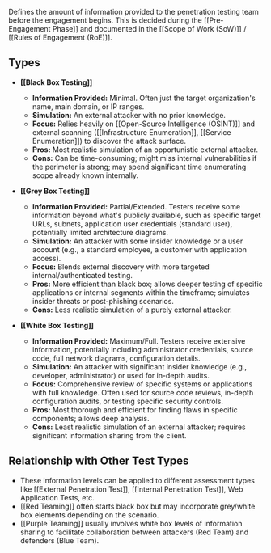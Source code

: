 Defines the amount of information provided to the penetration testing team before the engagement begins. This is decided during the [[Pre-Engagement Phase]] and documented in the [[Scope of Work (SoW)]] / [[Rules of Engagement (RoE)]].

## Types

- **[[Black Box Testing]]**
    - **Information Provided:** Minimal. Often just the target organization's name, main domain, or IP ranges.
    - **Simulation:** An external attacker with no prior knowledge.
    - **Focus:** Relies heavily on [[Open-Source Intelligence (OSINT)]] and external scanning ([[Infrastructure Enumeration]], [[Service Enumeration]]) to discover the attack surface.
    - **Pros:** Most realistic simulation of an opportunistic external attacker.
    - **Cons:** Can be time-consuming; might miss internal vulnerabilities if the perimeter is strong; may spend significant time enumerating scope already known internally.

- **[[Grey Box Testing]]**
    - **Information Provided:** Partial/Extended. Testers receive some information beyond what's publicly available, such as specific target URLs, subnets, application user credentials (standard user), potentially limited architecture diagrams.
    - **Simulation:** An attacker with some insider knowledge or a user account (e.g., a standard employee, a customer with application access).
    - **Focus:** Blends external discovery with more targeted internal/authenticated testing.
    - **Pros:** More efficient than black box; allows deeper testing of specific applications or internal segments within the timeframe; simulates insider threats or post-phishing scenarios.
    - **Cons:** Less realistic simulation of a purely external attacker.

- **[[White Box Testing]]**
    - **Information Provided:** Maximum/Full. Testers receive extensive information, potentially including administrator credentials, source code, full network diagrams, configuration details.
    - **Simulation:** An attacker with significant insider knowledge (e.g., developer, administrator) or used for in-depth audits.
    - **Focus:** Comprehensive review of specific systems or applications with full knowledge. Often used for source code reviews, in-depth configuration audits, or testing specific security controls.
    - **Pros:** Most thorough and efficient for finding flaws in specific components; allows deep analysis.
    - **Cons:** Least realistic simulation of an external attacker; requires significant information sharing from the client.

## Relationship with Other Test Types

- These information levels can be applied to different assessment types like [[External Penetration Test]], [[Internal Penetration Test]], Web Application Tests, etc.
- [[Red Teaming]] often starts black box but may incorporate grey/white box elements depending on the scenario.
- [[Purple Teaming]] usually involves white box levels of information sharing to facilitate collaboration between attackers (Red Team) and defenders (Blue Team). 